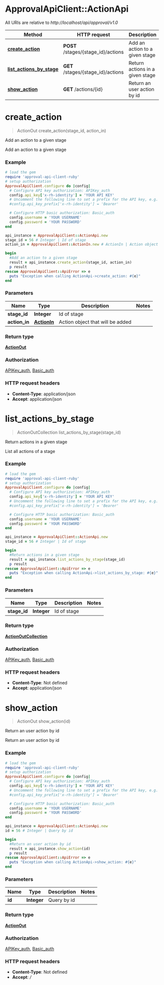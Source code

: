 # ApprovalApiClient::ActionApi

All URIs are relative to *http://localhost/api/approval/v1.0*

Method | HTTP request | Description
------------- | ------------- | -------------
[**create_action**](ActionApi.md#create_action) | **POST** /stages/{stage_id}/actions | Add an action to a given stage
[**list_actions_by_stage**](ActionApi.md#list_actions_by_stage) | **GET** /stages/{stage_id}/actions | Return actions in a given stage
[**show_action**](ActionApi.md#show_action) | **GET** /actions/{id} | Return an user action by id


# **create_action**
> ActionOut create_action(stage_id, action_in)

Add an action to a given stage

Add an action to a given stage

### Example
```ruby
# load the gem
require 'approval-api-client-ruby'
# setup authorization
ApprovalApiClient.configure do |config|
  # Configure API key authorization: APIKey_auth
  config.api_key['x-rh-identity'] = 'YOUR API KEY'
  # Uncomment the following line to set a prefix for the API key, e.g. 'Bearer' (defaults to nil)
  #config.api_key_prefix['x-rh-identity'] = 'Bearer'

  # Configure HTTP basic authorization: Basic_auth
  config.username = 'YOUR USERNAME'
  config.password = 'YOUR PASSWORD'
end

api_instance = ApprovalApiClient::ActionApi.new
stage_id = 56 # Integer | Id of stage
action_in = ApprovalApiClient::ActionIn.new # ActionIn | Action object that will be added

begin
  #Add an action to a given stage
  result = api_instance.create_action(stage_id, action_in)
  p result
rescue ApprovalApiClient::ApiError => e
  puts "Exception when calling ActionApi->create_action: #{e}"
end
```

### Parameters

Name | Type | Description  | Notes
------------- | ------------- | ------------- | -------------
 **stage_id** | **Integer**| Id of stage | 
 **action_in** | [**ActionIn**](ActionIn.md)| Action object that will be added | 

### Return type

[**ActionOut**](ActionOut.md)

### Authorization

[APIKey_auth](../README.md#APIKey_auth), [Basic_auth](../README.md#Basic_auth)

### HTTP request headers

 - **Content-Type**: application/json
 - **Accept**: application/json



# **list_actions_by_stage**
> ActionOutCollection list_actions_by_stage(stage_id)

Return actions in a given stage

List all actions of a stage

### Example
```ruby
# load the gem
require 'approval-api-client-ruby'
# setup authorization
ApprovalApiClient.configure do |config|
  # Configure API key authorization: APIKey_auth
  config.api_key['x-rh-identity'] = 'YOUR API KEY'
  # Uncomment the following line to set a prefix for the API key, e.g. 'Bearer' (defaults to nil)
  #config.api_key_prefix['x-rh-identity'] = 'Bearer'

  # Configure HTTP basic authorization: Basic_auth
  config.username = 'YOUR USERNAME'
  config.password = 'YOUR PASSWORD'
end

api_instance = ApprovalApiClient::ActionApi.new
stage_id = 56 # Integer | Id of stage

begin
  #Return actions in a given stage
  result = api_instance.list_actions_by_stage(stage_id)
  p result
rescue ApprovalApiClient::ApiError => e
  puts "Exception when calling ActionApi->list_actions_by_stage: #{e}"
end
```

### Parameters

Name | Type | Description  | Notes
------------- | ------------- | ------------- | -------------
 **stage_id** | **Integer**| Id of stage | 

### Return type

[**ActionOutCollection**](ActionOutCollection.md)

### Authorization

[APIKey_auth](../README.md#APIKey_auth), [Basic_auth](../README.md#Basic_auth)

### HTTP request headers

 - **Content-Type**: Not defined
 - **Accept**: application/json



# **show_action**
> ActionOut show_action(id)

Return an user action by id

Return an user action by id

### Example
```ruby
# load the gem
require 'approval-api-client-ruby'
# setup authorization
ApprovalApiClient.configure do |config|
  # Configure API key authorization: APIKey_auth
  config.api_key['x-rh-identity'] = 'YOUR API KEY'
  # Uncomment the following line to set a prefix for the API key, e.g. 'Bearer' (defaults to nil)
  #config.api_key_prefix['x-rh-identity'] = 'Bearer'

  # Configure HTTP basic authorization: Basic_auth
  config.username = 'YOUR USERNAME'
  config.password = 'YOUR PASSWORD'
end

api_instance = ApprovalApiClient::ActionApi.new
id = 56 # Integer | Query by id

begin
  #Return an user action by id
  result = api_instance.show_action(id)
  p result
rescue ApprovalApiClient::ApiError => e
  puts "Exception when calling ActionApi->show_action: #{e}"
end
```

### Parameters

Name | Type | Description  | Notes
------------- | ------------- | ------------- | -------------
 **id** | **Integer**| Query by id | 

### Return type

[**ActionOut**](ActionOut.md)

### Authorization

[APIKey_auth](../README.md#APIKey_auth), [Basic_auth](../README.md#Basic_auth)

### HTTP request headers

 - **Content-Type**: Not defined
 - **Accept**: */*



